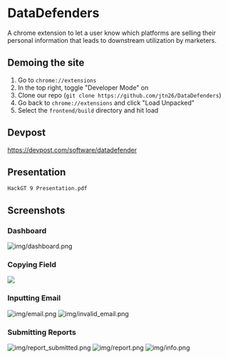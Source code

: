 # DataDefenders

A chrome extension to let a user know which platforms are selling their personal information that leads to downstream utilization by marketers.
## Demoing the site

1. Go to `chrome://extensions`
2. In the top right, toggle "Developer Mode" on
3. Clone our repo (`git clone https://github.com/jtn26/DataDefenders`)
4. Go back to `chrome://extensions` and click "Load Unpacked"
5. Select the `frontend/build` directory and hit load

## Devpost

https://devpost.com/software/datadefender

## Presentation

`HackGT 9 Presentation.pdf`

## Screenshots

### Dashboard

![img/dashboard.png](./img/dashboard.png)
### Copying Field
![](./img/copy.png)
### Inputting Email

![img/email.png](./img/email.png)
![img/invalid_email.png](./img/invalid_email.png)


### Submitting Reports

![img/report_submitted.png](./img/report_submitted.png)
![img/report.png](./img/report.png)
![img/info.png](./img/info.png)

